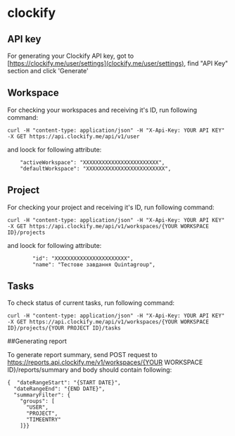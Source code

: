 # clockify

## API key

For generating your Clockify API key, got to [https://clockify.me/user/settings](clockify.me/user/settings), find "API Key" section and click 'Generate'

## Workspace 

For checking your workspaces and receiving it's ID, run following command:

```
curl -H "content-type: application/json" -H "X-Api-Key: YOUR API KEY" -X GET https://api.clockify.me/api/v1/user
```
and loock for following attribute:

```
    "activeWorkspace": "XXXXXXXXXXXXXXXXXXXXXXXX",
    "defaultWorkspace": "XXXXXXXXXXXXXXXXXXXXXXXXX",

```
## Project 

For checking your project and receiving it's ID, run following command:

```
curl -H "content-type: application/json" -H "X-Api-Key: YOUR API KEY" -X GET https://api.clockify.me/api/v1/workspaces/{YOUR WORKSPACE ID}/projects
```

and loock for following attribute:
```
        "id": "XXXXXXXXXXXXXXXXXXXXXXX",
        "name": "Тестове завдання Quintagroup",
```

## Tasks 

To check status of current tasks, run following command:
```
curl -H "content-type: application/json" -H "X-Api-Key: YOUR API KEY" -X GET https://api.clockify.me/api/v1/workspaces/{YOUR WORKSPACE ID}/projects/{YOUR PROJECT ID}/tasks
```

##Generating report 

To generate report summary, send POST request to  https://reports.api.clockify.me/v1/workspaces/{YOUR WORKSPACE ID}/reports/summary 
and body should contain following:

```
{  "dateRangeStart": "{START DATE}",
  "dateRangeEnd": "{END DATE}",
  "summaryFilter": {
    "groups": [
      "USER",
      "PROJECT",
      "TIMEENTRY"
    ]}}

```

